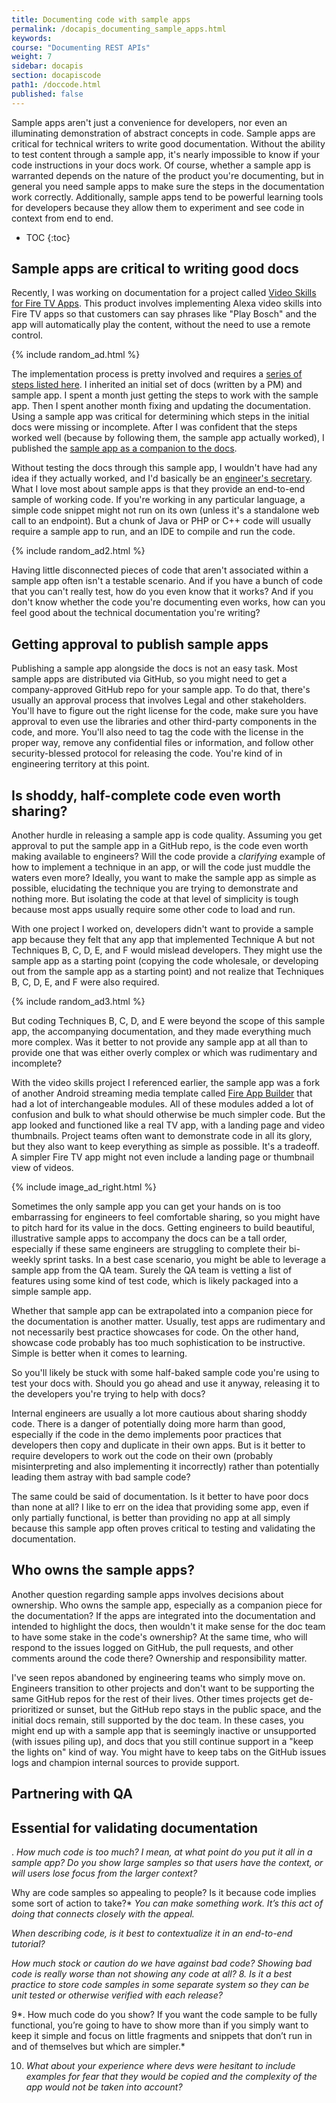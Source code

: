 ```yaml
---
title: Documenting code with sample apps
permalink: /docapis_documenting_sample_apps.html
keywords:
course: "Documenting REST APIs"
weight: 7
sidebar: docapis
section: docapiscode
path1: /doccode.html
published: false
---
```


Sample apps aren't just a convenience for developers, nor even an illuminating demonstration of abstract concepts in code. Sample apps are critical for technical writers to write good documentation. Without the ability to test content through a sample app, it's nearly impossible to know if your code instructions in your docs work. Of course, whether a sample app is warranted depends on the nature of the product you're documenting, but in general you need sample apps to make sure the steps in the documentation work correctly. Additionally, sample apps tend to be powerful learning tools for developers because they allow them to experiment and see code in context from end to end.

* TOC
{:toc}

## Sample apps are critical to writing good docs

Recently, I was working on documentation for a project called [Video Skills for Fire TV Apps](https://developer.amazon.com/docs/video-skills-fire-tv-apps/introduction.html). This product involves implementing Alexa video skills into Fire TV apps so that customers can say phrases like "Play Bosch" and the app will automatically play the content, without the need to use a remote control.

{% include random_ad.html %}

The implementation process is pretty involved and requires a [series of steps listed here](https://developer.amazon.com/docs/video-skills-fire-tv-apps/integration-overview.html). I inherited an initial set of docs (written by a PM) and sample app. I spent a month just getting the steps to work with the sample app. Then I spent another month fixing and updating the documentation. Using a sample app was critical for determining which steps in the initial docs were missing or incomplete. After I was confident that the steps worked well (because by following them, the sample app actually worked), I published the [sample app as a companion to the docs](https://developer.amazon.com/docs/video-skills-fire-tv-apps/sample-app.html).

Without testing the docs through this sample app, I wouldn't have had any idea if they actually worked, and I'd basically be an [engineer's secretary](/2018/11/19/avoid-being-secretary-for-engineers). What I love most about sample apps is that they provide an end-to-end sample of working code. If you're working in any particular language, a simple code snippet might not run on its own (unless it's a standalone web call to an endpoint). But a chunk of Java or PHP or C++ code will usually require a sample app to run, and an IDE to compile and run the code.

{% include random_ad2.html %}

Having little disconnected pieces of code that aren't associated within a sample app often isn't a testable scenario. And if you have a bunch of code that you can't really test, how do you even know that it works? And if you don't know whether the code you're documenting even works, how can you feel good about the technical documentation you're writing?

## Getting approval to publish sample apps

Publishing a sample app alongside the docs is not an easy task. Most sample apps are distributed via GitHub, so you might need to get a company-approved GitHub repo for your sample app. To do that, there's usually an approval process that involves Legal and other stakeholders. You'll have to figure out the right license for the code, make sure you have approval to even use the libraries and other third-party components in the code, and more. You'll also need to tag the code with the license in the proper way, remove any confidential files or information, and follow other security-blessed protocol for releasing the code. You're kind of in engineering territory at this point.

## Is shoddy, half-complete code even worth sharing?

Another hurdle in releasing a sample app is code quality. Assuming you get approval to put the sample app in a GitHub repo, is the code even worth making available to engineers? Will the code provide a *clarifying* example of how to implement a technique in an app, or will the code just muddle the waters even more? Ideally, you want to make the sample app as simple as possible, elucidating the technique you are trying to demonstrate and nothing more. But isolating the code at that level of simplicity is tough because most apps usually require some other code to load and run.

With one project I worked on, developers didn't want to provide a sample app because they felt that any app that implemented Technique A but not Techniques B, C, D, E, and F would mislead developers. They might use the sample app as a starting point (copying the code wholesale, or developing out from the sample app as a starting point) and not realize that Techniques B, C, D, E, and F were also required.

{% include random_ad3.html %}

But coding Techniques B, C, D, and E were beyond the scope of this sample app, the accompanying documentation, and they made everything much more complex. Was it better to not provide any sample app at all than to provide one that was either overly complex or which was rudimentary and incomplete?

With the video skills project I referenced earlier, the sample app was a fork of another Android streaming media template called [Fire App Builder](https://developer.amazon.com/docs/fire-app-builder/overview.html) that had a lot of interchangeable modules. All of these modules added a lot of confusion and bulk to what should otherwise be much simpler code. But the app looked and functioned like a real TV app, with a landing page and video thumbnails. Project teams often want to demonstrate code in all its glory, but they also want to keep everything as simple as possible. It's a tradeoff. A simpler Fire TV app might not even include a landing page or thumbnail view of videos.

{% include image_ad_right.html %}

Sometimes the only sample app you can get your hands on is too embarrassing for engineers to feel comfortable sharing, so you might have to pitch hard for its value in the docs. Getting engineers to build beautiful, illustrative sample apps to accompany the docs can be a tall order, especially if these same engineers are struggling to complete their bi-weekly sprint tasks. In a best case scenario, you might be able to leverage a sample app from the QA team. Surely the QA team is vetting a list of features using some kind of test code, which is likely packaged into a simple sample app.

Whether that sample app can be extrapolated into a companion piece for the documentation is another matter. Usually, test apps are rudimentary and not necessarily best practice showcases for code. On the other hand, showcase code probably has too much sophistication to be instructive. Simple is better when it comes to learning.

So you'll likely be stuck with some half-baked sample code you're using to test your docs with. Should you go ahead and use it anyway, releasing it to the developers you're trying to help with docs?

Internal engineers are usually a lot more cautious about sharing shoddy code. There is a danger of potentially doing more harm than good, especially if the code in the demo implements poor practices that developers then copy and duplicate in their own apps. But is it better to require developers to work out the code on their own (probably misinterpreting and also implementing it incorrectly) rather than potentially leading them astray with bad sample code?

The same could be said of documentation. Is it better to have poor docs than none at all? I like to err on the idea that providing some app, even if only partially functional, is better than providing no app at all simply because this sample app often proves critical to testing and validating the documentation.

## Who owns the sample apps?

Another question regarding sample apps involves decisions about ownership. Who owns the sample app, especially as a companion piece for the documentation? If the apps are integrated into the documentation and intended to highlight the docs, then wouldn't it make sense for the doc team to have some stake in the code's ownership? At the same time, who will respond to the issues logged on GitHub, the pull requests, and other comments around the code there? Ownership and responsibility matter.

I've seen repos abandoned by engineering teams who simply move on. Engineers transition to other projects and don't want to be supporting the same GitHub repos for the rest of their lives. Other times projects get de-prioritized or sunset, but the GitHub repo stays in the public space, and the initial docs remain, still supported by the doc team. In these cases, you might end up with a sample app that is seemingly inactive or unsupported (with issues piling up), and docs that you still continue support in a "keep the lights on" kind of way. You might have to keep tabs on the GitHub issues logs and champion internal sources to provide support.

## Partnering with QA


## Essential for validating documentation






. *How much code is too much? I mean, at what point do you put it all in a sample app?* *Do you show large samples so that users have the context, or will users lose focus from the larger context?*

Why are code samples so appealing to people? Is it because code implies some sort of action to take?* *You can make something work. It’s this act of doing that connects closely with the appeal.*

*When describing code, is it best to contextualize it in an end-to-end tutorial?*

*How much stock or caution do we have against bad code? Showing bad code is really worse than not showing any code at all?*
*8. Is it a best practice to store code samples in some separate system so they can be unit tested or otherwise verified with each release?*

9*. How much code  do  you show? If you want the code sample to be fully functional, you’re going to have to show more than if you simply want to keep it simple and focus on little fragments and snippets that don’t run in and of themselves but which are simpler.*

10. *What about your experience where devs were hesitant to include examples for fear that they would be copied and the complexity of the app would not be taken into account?*
